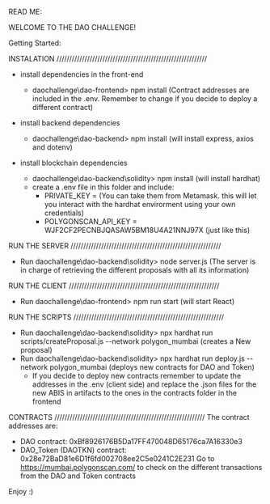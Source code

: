 READ ME: 

WELCOME TO THE DAO CHALLENGE!

Getting Started:

INSTALATION ///////////////////////////////////////////////////////////

- install dependencies in the front-end
	- daochallenge\dao-frontend> npm install
	(Contract addresses are included in the .env. Remember to change if you decide to deploy a different contract)

- install backend dependencies 
  	- daochallenge\dao-backend> npm install (will install express, axios and dotenv)

- install blockchain dependencies 
	- daochallenge\dao-backend\solidity> npm install (will install hardhat)
	- create a .env file in this folder and include: 
		- PRIVATE_KEY = <Your private keys here> (You can take them from Metamask. this will let you interact with the hardhat 			envirorment using your own credentials)
		- POLYGONSCAN_API_KEY = WJF2CF2PECNBJQASAW5BM18U4A21NNJ97X (just like this)

RUN THE SERVER ///////////////////////////////////////////////////////////

- Run daochallenge\dao-backend\solidity> node server.js (The server is in charge of retrieving the different proposals with all its information)
  
RUN THE CLIENT ///////////////////////////////////////////////////////////

- Run daochallenge\dao-frontend> npm run start (will start React)

RUN THE SCRIPTS ///////////////////////////////////////////////////////////

- Run daochallenge\dao-backend\solidity> npx hardhat run scripts/createProposal.js --network polygon_mumbai (creates a New proposal)
- Run daochallenge\dao-backend\solidity> npx hardhat run deploy.js --network polygon_mumbai (deploys new contracts for DAO and Token)
	- If you decide to deploy new contracts remember to update the addresses in the .env (client side) and replace the .json files 	for the new ABIS in artifacts to the ones in the contracts folder in the frontend

CONTRACTS ///////////////////////////////////////////////////////////
The contract addresses are: 
- DAO contract: 0xBf8926176B5Da17FF470048D65176ca7A16330e3
- DAO_Token (DAOTKN) contract: 0x28e72BaD81e6D1f6fd002708ee2C5e0241C2E231
Go to https://mumbai.polygonscan.com/ to check on the different transactions from the DAO and Token contracts

Enjoy :)
